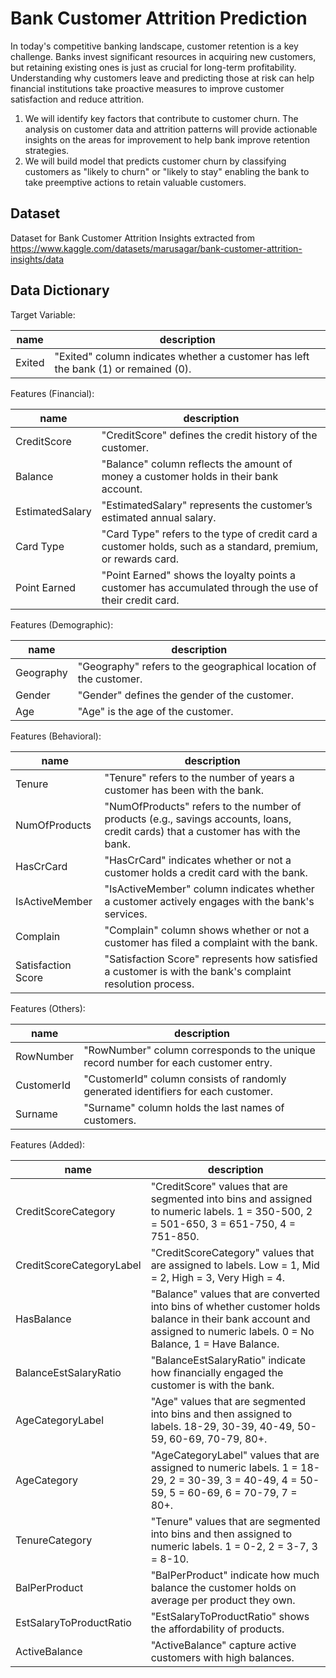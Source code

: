 # Bank Customer Attrition Prediction
In today's competitive banking landscape, customer retention is a key challenge. Banks invest significant resources in acquiring new customers, but retaining existing ones is just as crucial for long-term profitability. Understanding why customers leave and predicting those at risk can help financial institutions take proactive measures to improve customer satisfaction and reduce attrition.
1. We will identify key factors that contribute to customer churn. The analysis on customer data and attrition patterns will provide actionable insights on the areas for improvement to help bank improve retention strategies.
2. We will build model that predicts customer churn by classifying customers as "likely to churn" or "likely to stay" enabling the bank to take preemptive actions to retain valuable customers.

## Dataset 
Dataset for Bank Customer Attrition Insights extracted from https://www.kaggle.com/datasets/marusagar/bank-customer-attrition-insights/data

## Data Dictionary 
Target Variable: 

| name | description |
| ---    | --- |
| Exited | "Exited" column indicates whether a customer has left the bank (1) or remained (0).  

Features (Financial): 

| name | description |
| ---    | --- |
| CreditScore | "CreditScore" defines the credit history of the customer.  
| Balance | "Balance" column reflects the amount of money a customer holds in their bank account. 
| EstimatedSalary | "EstimatedSalary" represents the customer’s estimated annual salary. 
| Card Type | "Card Type" refers to the type of credit card a customer holds, such as a standard, premium, or rewards card. 
| Point Earned | "Point Earned" shows the loyalty points a customer has accumulated through the use of their credit card. 

Features (Demographic): 

| name | description |
| ---    | --- |
| Geography | "Geography" refers to the geographical location of the customer. 
| Gender | "Gender" defines the gender of the customer.  
| Age | "Age" is the age of the customer. 

Features (Behavioral): 

| name | description |
| ---    | --- |
| Tenure | "Tenure" refers to the number of years a customer has been with the bank. 
| NumOfProducts | "NumOfProducts" refers to the number of products (e.g., savings accounts, loans, credit cards) that a customer has with the bank. 
| HasCrCard | "HasCrCard" indicates whether or not a customer holds a credit card with the bank. 
| IsActiveMember | "IsActiveMember" column indicates whether a customer actively engages with the bank's services. 
| Complain | "Complain" column shows whether or not a customer has filed a complaint with the bank. 
| Satisfaction Score | "Satisfaction Score" represents how satisfied a customer is with the bank's complaint resolution process. 

Features (Others): 

| name | description |
| ---    | --- |
| RowNumber | "RowNumber" column corresponds to the unique record number for each customer entry. 
| CustomerId | "CustomerId" column consists of randomly generated identifiers for each customer. 
| Surname | "Surname" column holds the last names of customers. 

Features (Added): 

| name | description |
| ---    | --- |
| CreditScoreCategory | "CreditScore" values that are segmented into bins and assigned to numeric labels. 1 = 350-500, 2 = 501-650, 3 = 651-750, 4 = 751-850.
| CreditScoreCategoryLabel | "CreditScoreCategory" values that are assigned to labels. Low = 1, Mid = 2, High = 3, Very High = 4.
| HasBalance | "Balance" values that are converted into bins of whether customer holds balance in their bank account and assigned to numeric labels. 0 = No Balance, 1 = Have Balance.
| BalanceEstSalaryRatio | "BalanceEstSalaryRatio" indicate how financially engaged the customer is with the bank.
| AgeCategoryLabel | "Age" values that are segmented into bins and then assigned to labels. 18-29, 30-39, 40-49, 50-59, 60-69, 70-79, 80+.
| AgeCategory | "AgeCategoryLabel" values that are assigned to numeric labels. 1 = 18-29, 2 = 30-39, 3 = 40-49, 4 = 50-59, 5 = 60-69, 6 = 70-79, 7 = 80+.
| TenureCategory | "Tenure" values that are segmented into bins and then assigned to numeric labels. 1 = 0-2, 2 = 3-7, 3 = 8-10.
| BalPerProduct | "BalPerProduct" indicate how much balance the customer holds on average per product they own.
| EstSalaryToProductRatio | "EstSalaryToProductRatio" shows the affordability of products.
| ActiveBalance | "ActiveBalance" capture active customers with high balances. 
